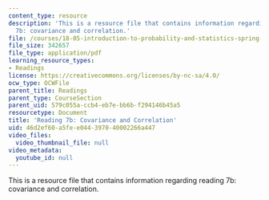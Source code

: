 ```yaml
---
content_type: resource
description: 'This is a resource file that contains information regarding reading
  7b: covariance and correlation.'
file: /courses/18-05-introduction-to-probability-and-statistics-spring-2014/46d2ef60a5fee044397040002266a447_MIT18_05S14_Reading7b.pdf
file_size: 342657
file_type: application/pdf
learning_resource_types:
- Readings
license: https://creativecommons.org/licenses/by-nc-sa/4.0/
ocw_type: OCWFile
parent_title: Readings
parent_type: CourseSection
parent_uid: 579c055a-ccb4-eb7e-bb6b-f294146b45a5
resourcetype: Document
title: 'Reading 7b: Covariance and Correlation'
uid: 46d2ef60-a5fe-e044-3970-40002266a447
video_files:
  video_thumbnail_file: null
video_metadata:
  youtube_id: null
---
```

This is a resource file that contains information regarding reading 7b: covariance and correlation.